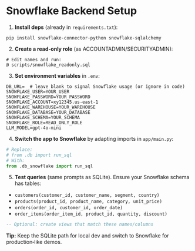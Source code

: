 # Snowflake Backend Setup

1) **Install deps** (already in `requirements.txt`):
```
pip install snowflake-connector-python snowflake-sqlalchemy
```

2) **Create a read‑only role** (as ACCOUNTADMIN/SECURITYADMIN):
```
# Edit names and run:
@ scripts/snowflake_readonly.sql
```

3) **Set environment variables** in `.env`:
```
DB_URL=  # leave blank to signal Snowflake usage (or ignore in code)
SNOWFLAKE_USER=YOUR_USER
SNOWFLAKE_PASSWORD=YOUR_PASSWORD
SNOWFLAKE_ACCOUNT=xy12345.us-east-1
SNOWFLAKE_WAREHOUSE=YOUR_WAREHOUSE
SNOWFLAKE_DATABASE=YOUR_DATABASE
SNOWFLAKE_SCHEMA=YOUR_SCHEMA
SNOWFLAKE_ROLE=READ_ONLY_ROLE
LLM_MODEL=gpt-4o-mini
```

4) **Switch the app to Snowflake** by adapting imports in `app/main.py`:
```python
# Replace:
# from .db import run_sql
# With:
from .db_snowflake import run_sql
```

5) **Test queries** (same prompts as SQLite). Ensure your Snowflake schema has tables:
- `customers(customer_id, customer_name, segment, country)`
- `products(product_id, product_name, category, unit_price)`
- `orders(order_id, customer_id, order_date)`
- `order_items(order_item_id, product_id, quantity, discount)`
```sql
-- Optional: create views that match these names/columns
```

**Tip:** Keep the SQLite path for local dev and switch to Snowflake for production‑like demos.

